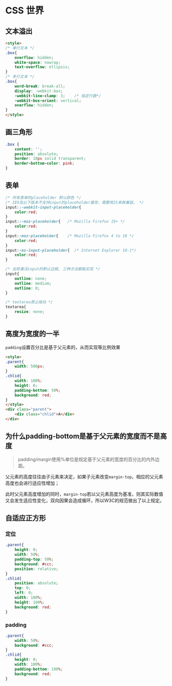 # CSS 世界

## 文本溢出

```html
<style>   
/* 单行文本 */
.box{
    overflow: hidden;
    white-space: nowrap;
    text-overflow: ellipsis;
}
/* 多行文本 */
.box{
    word-break: break-all;
	display: -webkit-box;
	-webkit-line-clamp: 3;    /* 指定行数*/
	-webkit-box-orient: vertical;
	overflow: hidden;
}
</style>
```

## 画三角形

```css
.box {
    content: '';
    position: absolute;
    border: 10px solid transparent;
    border-bottom-color: pink;
}
```

## 表单

```css
/* 所有表单的placeholder 默认颜色 */
/* IE9及以下版本不支持input的placeholder属性，需要用JS来做兼容。 */
input::-webkit-input-placeholder{
    color:red;
}
input::-moz-placeholder{   /* Mozilla Firefox 19+ */
    color:red;
}　　
input:-moz-placeholder{    /* Mozilla Firefox 4 to 18 */
    color:red;
}
input:-ms-input-placeholder{  /* Internet Explorer 10-1*/
    color:red;
}

/* 去除激活input的默认边框, 三种方法都能实现 */
input{
    outline: none;
    outline: medium;
    outline: 0;
} 

/* textarea禁止拖动 */
textarea{
    resize: none;
}
```

## 高度为宽度的一半

`padding`设置百分比是基于父元素的，从而实现等比例效果

```html
<style>
.parent{
    width: 500px;
}
.chlid{
    width: 100%;
    height: 0;
    padding-bottom: 50%;
    background: red;
}
</style>
<div class="parent">
    <div class="chlid">A</div>
</div>
```

## 为什么padding-bottom是基于父元素的宽度而不是高度

> padding/margin使用%单位是规定基于父元素的宽度的百分比的内外边距。

父元素的高度往往由子元素来决定，如果子元素改变`margin-top`，相应的父元素高度也会进行适应性增加；

此时父元素高度增加的同时，`margin-top`若以父元素高度为基准，则其实际数值又会发生适应性变化，双向因果会造成循环，所以W3C的规范做出了以上规定。

## 自适应正方形

### 定位

```css
.parent{
    height: 0;
    width: 50%;
    padding-top: 50%;
    background: #ccc;
    position: relative;
}
.chlid{
    position: absolute;
    top: 0;
    left: 0;
    width: 100%;
    height: 100%;
    background: red;
}
```

### padding

```css
.parent{
    width: 50%;
    background: #ccc;
}
.chlid{
    height: 0;
    width: 100%;
    padding-bottom: 100%;
    background: red;
}
```
